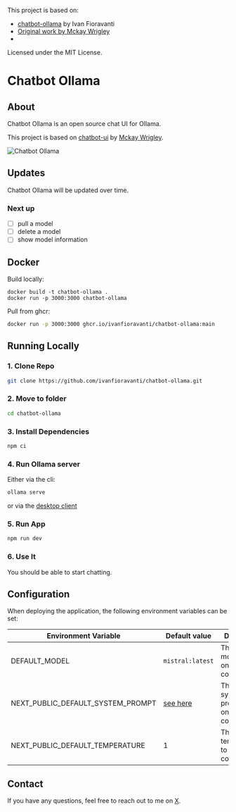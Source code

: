 This project is based on:
- [chatbot-ollama](https://github.com/ivanfioravanti/chatbot-ollama) by Ivan Fioravanti
- [Original work by Mckay Wrigley](https://github.com/mckaywrigley)
- 

Licensed under the MIT License.
# Chatbot Ollama

## About

Chatbot Ollama is an open source chat UI for Ollama.

This project is based on [chatbot-ui](https://github.com/mckaywrigley/chatbot-ui) by [Mckay Wrigley](https://github.com/mckaywrigley).

![Chatbot Ollama](./public/screenshots/screenshot-2023-10-02.png)

## Updates

Chatbot Ollama will be updated over time.

### Next up

- [ ] pull a model
- [ ] delete a model
- [ ] show model information

## Docker

Build locally:

```shell
docker build -t chatbot-ollama .
docker run -p 3000:3000 chatbot-ollama
```

Pull from ghcr:

```bash
docker run -p 3000:3000 ghcr.io/ivanfioravanti/chatbot-ollama:main
```

## Running Locally

### 1. Clone Repo

```bash
git clone https://github.com/ivanfioravanti/chatbot-ollama.git
```

### 2. Move to folder

```bash
cd chatbot-ollama
```

### 3. Install Dependencies

```bash
npm ci
```

### 4. Run Ollama server

Either via the cli:

```bash
ollama serve
```

or via the [desktop client](https://ollama.ai/download)

### 5. Run App

```bash
npm run dev
```

### 6. Use It

You should be able to start chatting.

## Configuration

When deploying the application, the following environment variables can be set:

| Environment Variable              | Default value                  | Description                                                                                                                               |
| --------------------------------- | ------------------------------ | ----------------------------------------------------------------------------------------------------------------------------------------- |
| DEFAULT_MODEL                     | `mistral:latest`                | The default model to use on new conversations                                                                                             |
| NEXT_PUBLIC_DEFAULT_SYSTEM_PROMPT | [see here](utils/app/const.ts) | The default system prompt to use on new conversations                                                                                     |
| NEXT_PUBLIC_DEFAULT_TEMPERATURE   | 1                              | The default temperature to use on new conversations                                                                                       |

## Contact

If you have any questions, feel free to reach out to me on [X](https://x.com/ivanfioravanti).
